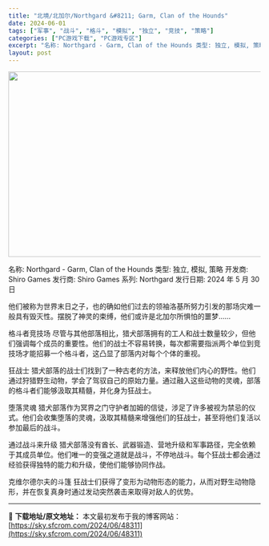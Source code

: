 ```yaml
---
title: "北境/北加尔/Northgard &#8211; Garm, Clan of the Hounds"
date: 2024-06-01
tags: ["军事", "战斗", "格斗", "模拟", "独立", "竞技", "策略"]
categories: ["PC游戏下载", "PC游戏专区"]
excerpt: "名称: Northgard - Garm, Clan of the Hounds 类型: 独立, 模拟, 策略 开发商: Shiro Games 发行商: Shiro Games 系列: Northgard 发行日期: 2024 年 5 月 30 日 他们被称为世界末日之子，也的确如他们过去的领袖洛&hellip;"
layout: post
---
```


<img class="aligncenter size-full wp-image-48312" src="https://sky.sfcrom.com/wp-content/uploads/2024/06/2024060100094142.webp" alt="" width="660" height="370" />

名称: Northgard - Garm, Clan of the Hounds
类型: 独立, 模拟, 策略
开发商: Shiro Games
发行商: Shiro Games
系列: Northgard
发行日期: 2024 年 5 月 30 日

他们被称为世界末日之子，也的确如他们过去的领袖洛基所努力引发的那场灾难一般具有毁灭性。摆脱了神灵的束缚，他们或许是北加尔所惧怕的噩梦……

格斗者竞技场
尽管与其他部落相比，猎犬部落拥有的工人和战士数量较少，但他们强调每个成员的重要性。他们的战士不容易转换，每次都需要指派两个单位到竞技场才能招募一个格斗者，这凸显了部落内对每个个体的重视。

狂战士
猎犬部落的战士们找到了一种古老的方法，来释放他们内心的野性。他们通过狩猎野生动物，学会了驾驭自己的原始力量。通过融入这些动物的灵魂，部落的格斗者们能够汲取其精髓，并化身为狂战士。

堕落灵魂
猎犬部落作为冥界之门守护者加姆的信徒，涉足了许多被视为禁忌的仪式。他们会收集堕落的灵魂，汲取其精髓来增强他们的狂战士，甚至将他们复活以参加最后的战斗。

通过战斗来升级
猎犬部落没有酋长、武器锻造、营地升级和军事路径，完全依赖于其成员单位。他们唯一的变强之道就是战斗，不停地战斗。每个狂战士都会通过经验获得独特的能力和升级，使他们能够协同作战。

克维尔德尔夫的斗篷
狂战士们获得了变形为动物形态的能力，从而对野生动物隐形，并在恢复真身时通过发动突然袭击来取得对敌人的优势。

---
📖 **下载地址/原文地址：** 本文最初发布于我的博客网站：[https://sky.sfcrom.com/2024/06/48311](https://sky.sfcrom.com/2024/06/48311)
